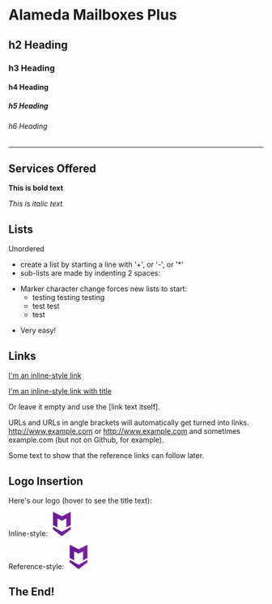 # Alameda Mailboxes Plus 
## h2 Heading
### h3 Heading
#### h4 Heading 
##### h5 Heading
###### h6 Heading

___


## Services Offered

**This is bold text**

*This is italic text*


## Lists

Unordered

+ create a list by starting a line with '+', or '-', or '*'
+ sub-lists are made by indenting 2 spaces:
- Marker character change forces new lists to start:
    * testing testing testing
    + test test
    - test
+ Very easy!


 ## Links 
  
[I'm an inline-style link](https://www.google.com)

[I'm an inline-style link with title](https://www.google.com "Google's Homepage")

Or leave it empty and use the [link text itself].

URLs and URLs in angle brackets will automatically get turned into links. 
http://www.example.com or <http://www.example.com> and sometimes 
example.com (but not on Github, for example).

Some text to show that the reference links can follow later.

## Logo Insertion

Here's our logo (hover to see the title text):

Inline-style: 
![alt text](https://github.com/adam-p/markdown-here/raw/master/src/common/images/icon48.png "Logo Title Text 1")

Reference-style: 
![alt text][logo]

[logo]: https://github.com/adam-p/markdown-here/raw/master/src/common/images/icon48.png "Logo Title Text 2"

## The End!
